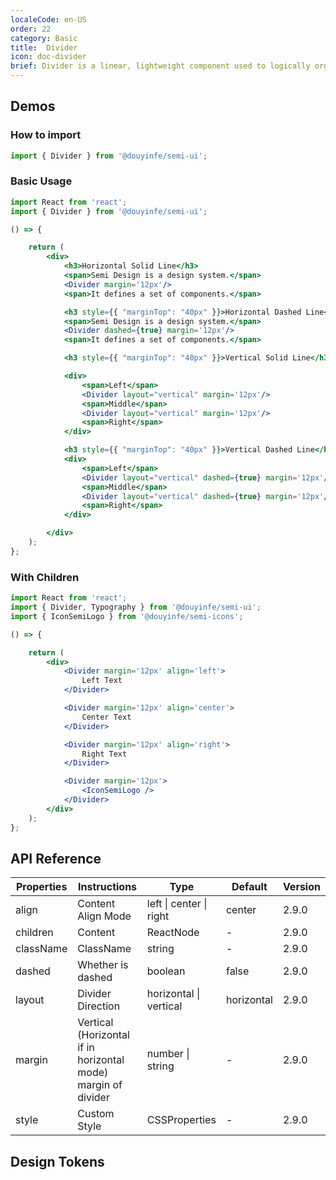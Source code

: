 ```yaml
---
localeCode: en-US
order: 22
category: Basic
title:  Divider
icon: doc-divider
brief: Divider is a linear, lightweight component used to logically organize element content and page structure or areas.
---
```


## Demos

### How to import

```jsx import
import { Divider } from '@douyinfe/semi-ui';
```

### Basic Usage

```jsx live=true
import React from 'react';
import { Divider } from '@douyinfe/semi-ui';

() => {

    return (
        <div>
            <h3>Horizontal Solid Line</h3>
            <span>Semi Design is a design system.</span>
            <Divider margin='12px'/>
            <span>It defines a set of components.</span>

            <h3 style={{ "marginTop": "40px" }}>Horizontal Dashed Line</h3>
            <span>Semi Design is a design system.</span>
            <Divider dashed={true} margin='12px'/>
            <span>It defines a set of components.</span>

            <h3 style={{ "marginTop": "40px" }}>Vertical Solid Line</h3>

            <div>
                <span>Left</span>
                <Divider layout="vertical" margin='12px'/>
                <span>Middle</span>
                <Divider layout="vertical" margin='12px'/>
                <span>Right</span>
            </div>

            <h3 style={{ "marginTop": "40px" }}>Vertical Dashed Line</h3>
            <div>
                <span>Left</span>
                <Divider layout="vertical" dashed={true} margin='12px'/>
                <span>Middle</span>
                <Divider layout="vertical" dashed={true} margin='12px'/>
                <span>Right</span>
            </div>

        </div>
    );
};

```

### With Children

```jsx live=true
import React from 'react';
import { Divider, Typography } from '@douyinfe/semi-ui';
import { IconSemiLogo } from '@douyinfe/semi-icons';

() => {

    return (
        <div>
            <Divider margin='12px' align='left'>
                Left Text
            </Divider>

            <Divider margin='12px' align='center'>
                Center Text
            </Divider>

            <Divider margin='12px' align='right'>
                Right Text
            </Divider>

            <Divider margin='12px'>
                <IconSemiLogo />
            </Divider>
        </div>
    );
};


```

## API Reference

| Properties        | Instructions                                                            | Type          | Default     | Version | 
|-----------|---------------------------------------------------------------|-------------|---------| --------- | 
| align     | Content Align Mode                                            | left \| center \| right | center      | 2.9.0 | 
| children  | Content                                                       | ReactNode   | -       |  2.9.0 | 
| className | ClassName                                                     | string      | -       | 2.9.0 | 
| dashed    | Whether is dashed                                             | boolean     | false   | 2.9.0 | 
| layout    | Divider Direction                                             | horizontal \| vertical | horizontal    | 2.9.0 | 
| margin    | Vertical (Horizontal if in horizontal mode) margin of divider | number \| string  | -        | 2.9.0 | 
| style     | Custom Style                                                  | CSSProperties | -       | 2.9.0 | 

## Design Tokens
<DesignToken/>

